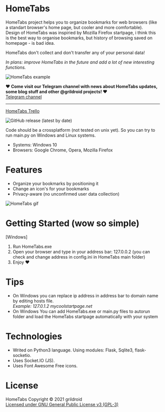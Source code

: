 # HomeTabs
  HomeTabs project helps you to organize bookmarks for web browsers (like a standart browser's home page, but cooler and more comfortable).  
  Design of HomeTabs was inspiried by Mozilla Firefox startpage, i think this is the best way to organise bookmarks, but history of browsing saved on homepage - is bad idea.  
  
  HomeTabs don't collect and don't transfer any of your personal data!  
  
  *In plans: improve HomeTabs in the future and add a lot of new interesting functions.*  
  
  ![HomeTabs example](https://user-images.githubusercontent.com/55492813/118639548-b1e40480-b7e0-11eb-8815-7f474b26a52d.png)
  
  **❤️ Come visit our Telegram channel with news about HomeTabs updates, some blog stuff and other @grildroid projects! ❤️**  
  [Telegram channel](https://t.me/grildroidcave)  
  ____
  
  [HomeTabs Trello](https://trello.com/b/mLLcO0iz/hometabs)  

  
  ![GitHub release (latest by date)](https://img.shields.io/github/v/release/grildroid/HomeTabs?style=for-the-badge)  
  
  Code should be a crossplatform (not tested on unix yet). So you can try to run main.py on Windows and Linux systems.
  
  * Systems: Windows 10  
  * Browsers: Google Chrome, Opera, Mozilla Firefox  
  
  
# Features
* Organize your bookmarks by positioning it
* Change an icon's for your bookmarks
* Privacy-aware (no unconfirmed user data collection)

![HomeTabs gif](https://user-images.githubusercontent.com/55492813/118640835-19e71a80-b7e2-11eb-9f4b-730701a526fe.gif)

# Getting Started (wow so simple)
\[Windows]
1. Run HomeTabs.exe
2. Open your browser and type in your address bar: 127.0.0.2 (you can check and change address in config.ini in HomeTabs main folder)
3. Enjoy ❤️

# Tips
*  On Windows you can replace ip address in address bar to domain name by editing hosts file.  
  *Example: 127.0.1.2  mycoolstartpage.net*  
*  On Windows You can add HomeTabs.exe or main.py files to autorun folder and load the HomeTabs startpage automatically with your system
  
# Technologies
* Writed on Python3 language. Using modules: Flask, Sqlite3, flask-socketio.
* Uses Socket.IO (JS).
* Uses Font Awesome Free icons.
  
# License
  HomeTabs Copyright © 2021 grildroid  
  [Licensed under GNU General Public License v3 (GPL-3)](/LICENSE)  
